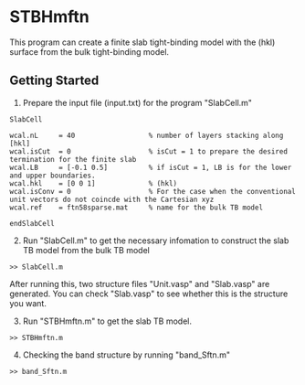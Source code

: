 # STBHmftn
This program can create a finite slab tight-binding model with the (hkl) surface from the bulk tight-binding model. 

## Getting Started 
1) Prepare the input file (input.txt) for the program "SlabCell.m"
```
SlabCell

wcal.nL     = 40                  % number of layers stacking along [hkl]
wcal.isCut  = 0                   % isCut = 1 to prepare the desired termination for the finite slab
wcal.LB     = [-0.1 0.5]          % if isCut = 1, LB is for the lower and upper boundaries. 
wcal.hkl    = [0 0 1]             % (hkl)
wcal.isConv = 0                   % For the case when the conventional unit vectors do not coincde with the Cartesian xyz
wcal.ref    = ftn58sparse.mat     % name for the bulk TB model

endSlabCell
```
2) Run "SlabCell.m" to get the necessary infomation to construct the slab TB model from the bulk TB model
```
>> SlabCell.m
```
After running this, two structure files "Unit.vasp" and "Slab.vasp" are generated. You can check "Slab.vasp" to see whether this is the structure you want. 

3) Run "STBHmftn.m" to get the slab TB model. 
```
>> STBHmftn.m
```
4) Checking the band structure by running "band_Sftn.m"
```
>> band_Sftn.m
```
